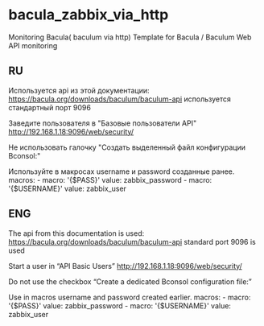 # bacula_zabbix_via_http
Monitoring Bacula( baculum via http)
Template for Bacula / Baculum  Web API monitoring

## RU
Используется api из этой документации:
https://bacula.org/downloads/baculum/baculum-api
используется стандартный порт 9096

Заведите пользователя в "Базовые пользователи API"
http://192.168.1.18:9096/web/security/

Не использовать галочку "Создать выделенный файл конфигурации Bconsol:"

Используйте в макросах username и password созданные ранее.
      macros:
        - macro: '{$PASS}'
          value: zabbix_password
        - macro: '{$USERNAME}'
          value: zabbix_user
          
## ENG
The api from this documentation is used:
https://bacula.org/downloads/baculum/baculum-api
standard port 9096 is used

Start a user in “API Basic Users”
http://192.168.1.18:9096/web/security/

Do not use the checkbox “Create a dedicated Bconsol configuration file:”

Use in macros username and password created earlier.
      macros:
        - macro: '{$PASS}'
          value: zabbix_password
        - macro: '{$USERNAME}'
          value: zabbix_user

